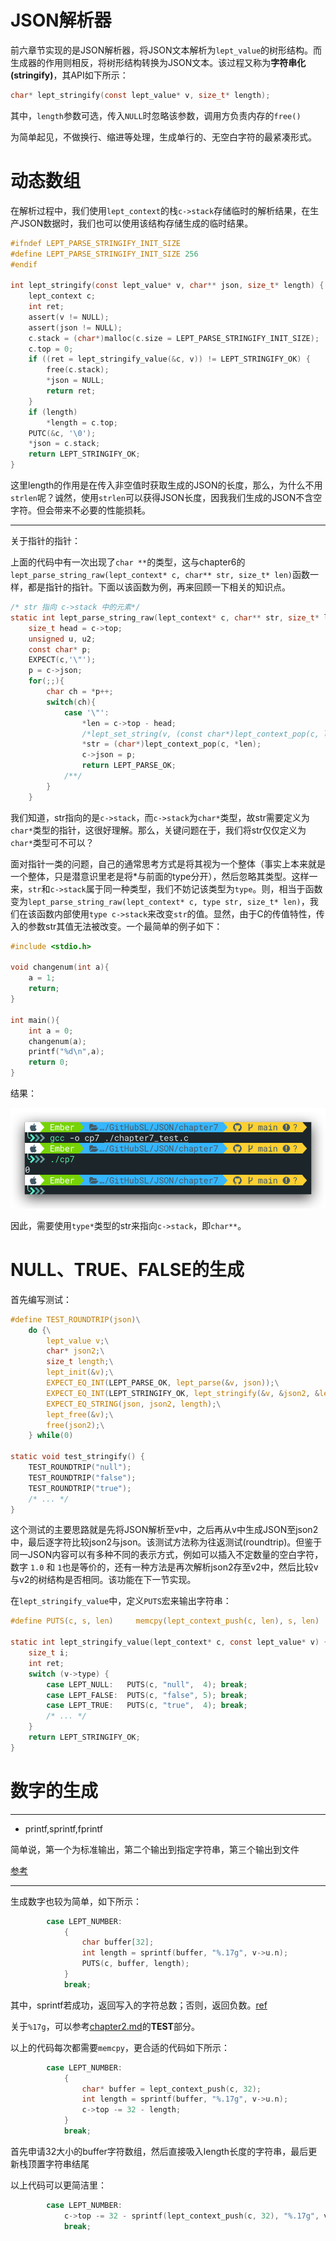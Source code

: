# JSON解析器

前六章节实现的是JSON解析器，将JSON文本解析为`lept_value`的树形结构。而生成器的作用则相反，将树形结构转换为JSON文本。该过程又称为**字符串化(stringify)**，其API如下所示：

```c
char* lept_stringify(const lept_value* v, size_t* length);
```

其中，`length`参数可选，传入`NULL`时忽略该参数，调用方负责内存的`free()`

为简单起见，不做换行、缩进等处理，生成单行的、无空白字符的最紧凑形式。

# 动态数组

在解析过程中，我们使用`lept_context`的栈`c->stack`存储临时的解析结果，在生产JSON数据时，我们也可以使用该结构存储生成的临时结果。

```C
#ifndef LEPT_PARSE_STRINGIFY_INIT_SIZE
#define LEPT_PARSE_STRINGIFY_INIT_SIZE 256
#endif

int lept_stringify(const lept_value* v, char** json, size_t* length) {
    lept_context c;
    int ret;
    assert(v != NULL);
    assert(json != NULL);
    c.stack = (char*)malloc(c.size = LEPT_PARSE_STRINGIFY_INIT_SIZE);
    c.top = 0;
    if ((ret = lept_stringify_value(&c, v)) != LEPT_STRINGIFY_OK) {
        free(c.stack);
        *json = NULL;
        return ret;
    }
    if (length)
        *length = c.top;
    PUTC(&c, '\0');
    *json = c.stack;
    return LEPT_STRINGIFY_OK;
}
```

这里length的作用是在传入非空值时获取生成的JSON的长度，那么，为什么不用`strlen`呢？诚然，使用`strlen`可以获得JSON长度，因我我们生成的JSON不含空字符。但会带来不必要的性能损耗。

---

关于指针的指针：

上面的代码中有一次出现了`char **`的类型，这与chapter6的`lept_parse_string_raw(lept_context* c, char** str, size_t* len)`函数一样，都是指针的指针。下面以该函数为例，再来回顾一下相关的知识点。

```C
/* str 指向 c->stack 中的元素*/
static int lept_parse_string_raw(lept_context* c, char** str, size_t* len) {
    size_t head = c->top;
    unsigned u, u2;
	const char* p;
	EXPECT(c,'\"');
	p = c->json;
	for(;;){
		char ch = *p++;
		switch(ch){
			case '\"':
			    *len = c->top - head;
			    /*lept_set_string(v, (const char*)lept_context_pop(c, len),len);*/
			    *str = (char*)lept_context_pop(c, *len);
			    c->json = p;
			    return LEPT_PARSE_OK;
			/**/
		}
	}
```

我们知道，str指向的是`c->stack`，而`c->stack`为`char*`类型，故str需要定义为`char*`类型的指针，这很好理解。那么，关键问题在于，我们将str仅仅定义为`char*`类型可不可以？

面对指针一类的问题，自己的通常思考方式是将其视为一个整体（事实上本来就是一个整体，只是潜意识里老是将*与前面的type分开），然后忽略其类型。这样一来，`str`和`c->stack`属于同一种类型，我们不妨记该类型为`type`。则，相当于函数变为`lept_parse_string_raw(lept_context* c, type str, size_t* len)`，我们在该函数内部使用`type c->stack`来改变`str`的值。显然，由于C的传值特性，传入的参数str其值无法被改变。一个最简单的例子如下：

```C
#include <stdio.h>

void changenum(int a){
	a = 1;
	return;
}

int main(){
	int a = 0;
	changenum(a);
	printf("%d\n",a);
	return 0;
}
```

结果：

![chapter7_test_result](chapter7_test_result.png)

因此，需要使用`type*`类型的str来指向`c->stack`，即`char**`。

# NULL、TRUE、FALSE的生成

首先编写测试：

```C
#define TEST_ROUNDTRIP(json)\
    do {\
        lept_value v;\
        char* json2;\
        size_t length;\
        lept_init(&v);\
        EXPECT_EQ_INT(LEPT_PARSE_OK, lept_parse(&v, json));\
        EXPECT_EQ_INT(LEPT_STRINGIFY_OK, lept_stringify(&v, &json2, &length));\
        EXPECT_EQ_STRING(json, json2, length);\
        lept_free(&v);\
        free(json2);\
    } while(0)

static void test_stringify() {
    TEST_ROUNDTRIP("null");
    TEST_ROUNDTRIP("false");
    TEST_ROUNDTRIP("true");
    /* ... */
}
```

这个测试的主要思路就是先将JSON解析至v中，之后再从v中生成JSON至json2中，最后逐字符比较json2与json。该测试方法称为往返测试(roundtrip)。但鉴于同一JSON内容可以有多种不同的表示方式，例如可以插入不定数量的空白字符，数字 `1.0` 和 `1`也是等价的，还有一种方法是再次解析json2存至v2中，然后比较v与v2的树结构是否相同。该功能在下一节实现。

在`lept_stringify_value`中，定义`PUTS`宏来输出字符串：

```C
#define PUTS(c, s, len)     memcpy(lept_context_push(c, len), s, len)

static int lept_stringify_value(lept_context* c, const lept_value* v) {
    size_t i;
    int ret;
    switch (v->type) {
        case LEPT_NULL:   PUTS(c, "null",  4); break;
        case LEPT_FALSE:  PUTS(c, "false", 5); break;
        case LEPT_TRUE:   PUTS(c, "true",  4); break;
        /* ... */
    }
    return LEPT_STRINGIFY_OK;
}
```

# 数字的生成

---

* printf,sprintf,fprintf

简单说，第一个为标准输出，第二个输出到指定字符串，第三个输出到文件

[参考](https://blog.csdn.net/qq_37059136/article/details/80278742)

---

生成数字也较为简单，如下所示：

```C
        case LEPT_NUMBER:
            {
                char buffer[32];
                int length = sprintf(buffer, "%.17g", v->u.n);
                PUTS(c, buffer, length);
            }
            break;
```

其中，sprintf若成功，返回写入的字符总数；否则，返回负数。[ref](https://blog.csdn.net/weixin_49083782/article/details/107385612)

关于`%17g`，可以参考[chapter2.md](../chapter2/chapter2.md)的**TEST**部分。

以上的代码每次都需要`memcpy`，更合适的代码如下所示：

```C
        case LEPT_NUMBER:
            {
                char* buffer = lept_context_push(c, 32);
                int length = sprintf(buffer, "%.17g", v->u.n);
                c->top -= 32 - length;
            }
            break;
```

首先申请32大小的buffer字符数组，然后直接吸入length长度的字符串，最后更新栈顶置字符串结尾

以上代码可以更简洁里：

```C
        case LEPT_NUMBER:
            c->top -= 32 - sprintf(lept_context_push(c, 32), "%.17g", v->u.n);
            break;
```

